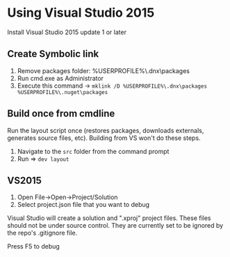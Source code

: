 # Using Visual Studio 2015  

Install Visual Studio 2015 update 1 or later

## Create Symbolic link
1. Remove packages folder: %USERPROFILE%\\.dnx\packages
2. Run cmd.exe as Administrator
3. Execute this command → `mklink /D %USERPROFILE%\.dnx\packages %USERPROFILE%\.nuget\packages`

## Build once from cmdline
Run the layout script once (restores packages, downloads externals, generates source files, etc). Building from VS won't do these steps.

1. Navigate to the `src` folder from the command prompt
2. Run => `dev layout`
  
## VS2015
1. Open File->Open->Project/Solution
2. Select project.json file that you want to debug

Visual Studio will create a solution and ".xproj" project files. These files should not be under source control.  They are currently set to be ignored by the repo's .gitignore file.

Press F5 to debug
